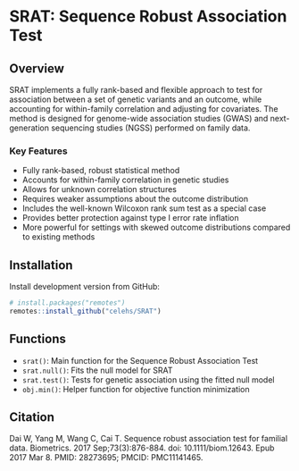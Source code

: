 # SRAT: Sequence Robust Association Test

## Overview

SRAT implements a fully rank-based and flexible approach to test for association between a set of genetic variants and an outcome, while accounting for within-family correlation and adjusting for covariates. The method is designed for genome-wide association studies (GWAS) and next-generation sequencing studies (NGSS) performed on family data.

### Key Features

- Fully rank-based, robust statistical method
- Accounts for within-family correlation in genetic studies
- Allows for unknown correlation structures
- Requires weaker assumptions about the outcome distribution
- Includes the well-known Wilcoxon rank sum test as a special case
- Provides better protection against type I error rate inflation
- More powerful for settings with skewed outcome distributions compared to existing methods

## Installation

Install development version from GitHub:

```r
# install.packages("remotes")
remotes::install_github("celehs/SRAT")
```

## Functions

- `srat()`: Main function for the Sequence Robust Association Test
- `srat.null()`: Fits the null model for SRAT
- `srat.test()`: Tests for genetic association using the fitted null model
- `obj.min()`: Helper function for objective function minimization

## Citation

Dai W, Yang M, Wang C, Cai T. Sequence robust association test for familial data. Biometrics. 2017 Sep;73(3):876-884. doi: 10.1111/biom.12643. Epub 2017 Mar 8. PMID: 28273695; PMCID: PMC11141465.
